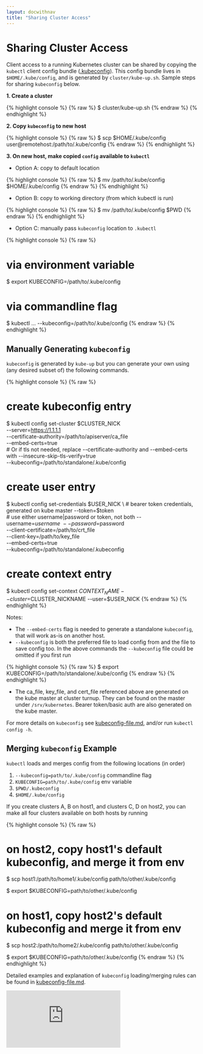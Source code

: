 ```yaml
---
layout: docwithnav
title: "Sharing Cluster Access"
---
```

<!-- BEGIN MUNGE: UNVERSIONED_WARNING -->


<!-- END MUNGE: UNVERSIONED_WARNING -->

# Sharing Cluster Access

Client access to a running Kubernetes cluster can be shared by copying
the `kubectl` client config bundle ([.kubeconfig](kubeconfig-file.html)).
This config bundle lives in `$HOME/.kube/config`, and is generated
by `cluster/kube-up.sh`. Sample steps for sharing `kubeconfig` below.

**1. Create a cluster**

{% highlight console %}
{% raw %}
$ cluster/kube-up.sh
{% endraw %}
{% endhighlight %}

**2. Copy `kubeconfig` to new host**

{% highlight console %}
{% raw %}
$ scp $HOME/.kube/config user@remotehost:/path/to/.kube/config
{% endraw %}
{% endhighlight %}

**3. On new host, make copied `config` available to `kubectl`**

* Option A: copy to default location

{% highlight console %}
{% raw %}
$ mv /path/to/.kube/config $HOME/.kube/config
{% endraw %}
{% endhighlight %}

* Option B: copy to working directory (from which kubectl is run)

{% highlight console %}
{% raw %}
$ mv /path/to/.kube/config $PWD
{% endraw %}
{% endhighlight %}

* Option C: manually pass `kubeconfig` location to `.kubectl`

{% highlight console %}
{% raw %}
# via environment variable
$ export KUBECONFIG=/path/to/.kube/config

# via commandline flag
$ kubectl ... --kubeconfig=/path/to/.kube/config
{% endraw %}
{% endhighlight %}

## Manually Generating `kubeconfig`

`kubeconfig` is generated by `kube-up` but you can generate your own
using (any desired subset of) the following commands.

{% highlight console %}
{% raw %}
# create kubeconfig entry
$ kubectl config set-cluster $CLUSTER_NICK \
    --server=https://1.1.1.1 \
    --certificate-authority=/path/to/apiserver/ca_file \
    --embed-certs=true \
    # Or if tls not needed, replace --certificate-authority and --embed-certs with
    --insecure-skip-tls-verify=true \
    --kubeconfig=/path/to/standalone/.kube/config

# create user entry
$ kubectl config set-credentials $USER_NICK \
    # bearer token credentials, generated on kube master
    --token=$token \
    # use either username|password or token, not both
    --username=$username \
    --password=$password \
    --client-certificate=/path/to/crt_file \
    --client-key=/path/to/key_file \
    --embed-certs=true \
    --kubeconfig=/path/to/standalone/.kubeconfig

# create context entry
$ kubectl config set-context $CONTEXT_NAME --cluster=$CLUSTER_NICKNAME --user=$USER_NICK
{% endraw %}
{% endhighlight %}

Notes:
* The `--embed-certs` flag is needed to generate a standalone
`kubeconfig`, that will work as-is on another host.
* `--kubeconfig` is both the preferred file to load config from and the file to
save config too. In the above commands the `--kubeconfig` file could be
omitted if you first run

{% highlight console %}
{% raw %}
$ export KUBECONFIG=/path/to/standalone/.kube/config
{% endraw %}
{% endhighlight %}

* The ca_file, key_file, and cert_file referenced above are generated on the
kube master at cluster turnup. They can be found on the master under
`/srv/kubernetes`. Bearer token/basic auth are also generated on the kube master.

For more details on `kubeconfig` see [kubeconfig-file.md](kubeconfig-file.html),
and/or run `kubectl config -h`.

## Merging `kubeconfig` Example

`kubectl` loads and merges config from the following locations (in order)

1. `--kubeconfig=path/to/.kube/config` commandline flag
2. `KUBECONFIG=path/to/.kube/config` env variable
3. `$PWD/.kubeconfig`
4. `$HOME/.kube/config`

If you create clusters A, B on host1, and clusters C, D on host2, you can
make all four clusters available on both hosts by running

{% highlight console %}
{% raw %}
# on host2, copy host1's default kubeconfig, and merge it from env
$ scp host1:/path/to/home1/.kube/config path/to/other/.kube/config

$ export $KUBECONFIG=path/to/other/.kube/config

# on host1, copy host2's default kubeconfig and merge it from env
$ scp host2:/path/to/home2/.kube/config path/to/other/.kube/config

$ export $KUBECONFIG=path/to/other/.kube/config
{% endraw %}
{% endhighlight %}

Detailed examples and explanation of `kubeconfig` loading/merging rules can be found in [kubeconfig-file.md](kubeconfig-file.html).


<!-- BEGIN MUNGE: IS_VERSIONED -->
<!-- TAG IS_VERSIONED -->
<!-- END MUNGE: IS_VERSIONED -->


<!-- BEGIN MUNGE: GENERATED_ANALYTICS -->
[![Analytics](https://kubernetes-site.appspot.com/UA-36037335-10/GitHub/docs/user-guide/sharing-clusters.md?pixel)]()
<!-- END MUNGE: GENERATED_ANALYTICS -->

